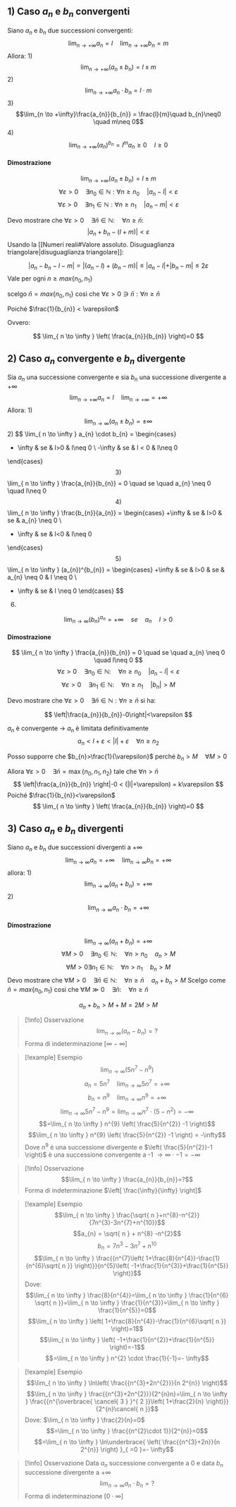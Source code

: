 
## 1) Caso $a_{n}$ e $b_{n}$ convergenti
Siano $a_n$ e $b_n$ due successioni convergenti:
$$\lim_{n \to +\infty} a_{n} = l \quad \lim_{n \to +\infty} b_{n}= m$$
Allora:
1)
$$\lim_{n \to +\infty}(a_{n}\pm b_{n})= l \pm m$$
2)
$$\lim_{n \to +\infty} a_{n}\cdot b_{n}=l\cdot m$$
3)
$$\lim_{n \to +\infty}\frac{a_{n}}{b_{n}} = \frac{l}{m}\quad b_{n}\neq0 \quad m\neq 0$$
4)
$$\lim_{n \to +\infty}(a_{n})^{b_{n}} =l^{m} a_{n}\geq0 \quad l \geq0$$
#### Dimostrazione
$$\lim_{n \to +\infty}(a_{n}\pm b_{n})= l \pm m$$
$$\forall \varepsilon > 0 \quad \exists n_{0}\in \mathbb{N} : \forall n \geq n_{0} \quad |a_{n}-l| < \varepsilon$$
$$\forall \varepsilon > 0 \quad \exists n_{1}\in \mathbb{N} : \forall n \geq n_{1} \quad |a_{n}-m| < \varepsilon$$

Devo mostrare che $\forall \varepsilon > 0 \quad \exists \bar{n} \in \mathbb{N} : \quad \forall n \geq \bar{n}$:
$$|a_{n}+ b_{n}-(l+m)|< \varepsilon$$
Usando la [[Numeri reali#Valore assoluto. Disuguaglianza triangolare|disuguaglianza triangolare]]:

$$|a_{n}-b_{n}-l-m| = |(a_{n}- l)+(b_{n}-m)|\leq |{a_{n}-l| + |b_{n}-m| \leq 2 \varepsilon }$$
Vale per ogni $n \geq max\{n_{0},n_{1}\}$

scelgo $\bar{n} = max\{n_{0},n_{1}\}$ cosi che $\forall \varepsilon > 0 \ni \bar{n} : \forall n \geq \bar{n}$  

Poiché $\frac{1}{b_{n}} < \varepsilon$

Ovvero:

$$
\lim_{ n \to \infty } \left( \frac{a_{n}}{b_{n}} \right)=0
$$
## 2) Caso $a_{n}$ convergente e $b_{n}$ divergente
Sia $a_n$ una successione convergente e sia $b_n$ una successione divergente a $+ \infty$ 
$$\lim_{n \to +\infty} a_{n} = l \quad \lim_{n \to +\infty} = +\infty$$
Allora:
1)
$$\lim_{ n \to \infty } (a_{n}\pm b_{n}) = \pm \infty $$
2)
$$
\lim_{ n \to \infty } a_{n} \cdot b_{n} = \begin{cases}
+ \infty  & se  & l>0  & l\neq 0 \\
-\infty  &  se  & l < 0  & l\neq 0

\end{cases}
$$
3)
$$
\lim_{ n \to \infty } \frac{a_{n}}{b_{n}} = 0 \quad se \quad  a_{n} \neq 0 \quad l\neq 0
$$
4)
$$
\lim_{ n \to \infty } \frac{b_{n}}{a_{n}} = \begin{cases} +\infty & se  & l>0 & se & a_{n} \neq 0 \\
- \infty  & se  & l<0 & l\neq 0

\end{cases}
$$
5)
$$
\lim_{ n \to \infty } (a_{n})^{b_{n}} = \begin{cases}
+\infty  & se &  l>0  &  se & a_{n} \neq 0  & l \neq 0 \\
- \infty  & se  & l \neq 0
\end{cases}
$$
6)
$$
\lim_{ n \to \infty } (b_{n})^{a_{n}} = +\infty \quad se \quad a_{n} \quad l>0
$$
#### Dimostrazione
$$
\lim_{ n \to \infty } \frac{a_{n}}{b_{n}} = 0 \quad se \quad a_{n} \neq 0 \quad l\neq 0
$$
$$
\forall \varepsilon>0 \quad \exists n_{0} \in \mathbb{N} : \quad \forall n \geq n_{0} \quad |a_{n} -l | < \varepsilon
$$
$$
\forall\varepsilon>0 \quad \exists n_{1} \in \mathbb{N} : \quad \forall n \geq n_{1} \quad|b_{n}|>M
$$


Devo mostrare che $\forall \varepsilon > 0 \quad \exists \bar{n}\in \mathbb{N} : \forall n \geq \bar{n}$ si ha:

$$
\left|\frac{a_{n}}{b_{n}}-0\right|<\varepsilon
$$

$a_{n}$ è convergente $\rightarrow$ $a_{n}$ è limitata definitivamente
$$
a_{n}<l+\varepsilon < |l| + \varepsilon \quad \forall n \geq n_{2}
$$

Posso supporre  che $b_{n}>\frac{1}{\varepsilon}$ perché $b_{n}>M \quad \forall M >0$

Allora $\forall \varepsilon >0 \quad \exists \bar{n}=\max\{n_{0},n_{1},n_{2}\}$ tale che $\forall n>\bar{n}$
$$
\left|\frac{a_{n}}{b_{n}} \right|-0 < (|l|+\varepsilon) = k\varepsilon
$$Poiché $\frac{1}{b_{n}}<\varepsilon$ 
$$
\lim_{ n \to \infty } \left( \frac{a_{n}}{b_{n}} \right)=0
$$

## 3) Caso $a_{n}$ e $b_{n}$ divergenti
Siano $a_{n}$ e $b_{n}$ due successioni divergenti a $+ \infty$ 
$$
\lim_{ n \to \infty } a_{n}=+ \infty \quad \lim_{ n \to \infty } b_{n}=+\infty
$$
allora:
1)
$$
\lim_{ n \to \infty } (a_{n}+b_{n})=+\infty
$$
2)
$$
\lim_{ n \to \infty } a_{n} \cdot b_{n}=+\infty
$$
#### Dimostrazione
$$
\lim_{ n \to \infty } (a_{n}+b_{n})=+\infty
$$
$$
\forall M>0 \quad \exists n_{0} \in \mathbb{N}:\quad \forall n> n_{0} \quad a_{n}>M
$$
$$
\forall M>0 \exists n_{1} \in \mathbb{N}: \quad \forall n > n_{1} \quad b_{n}>M
$$
Devo mostrare che $\forall M>0 \quad \exists \bar{n} \in \mathbb{N}:\quad \forall n \geq \bar{n} \quad a_{n}+b_{n}>M$
Scelgo come $\bar{n} = max\{n_{0},n_{1}\}$ cosi che $\forall M\gg 0 \quad \exists \bar{n}:\quad \forall n \geq \bar{n}$

$$
a_{n}+b_{n} > M+M=2M>M
$$

>[!info] Osservazione
>$$\lim_{ n \to \infty } (a_{n}-b_{n})=?$$
> Forma di indeterminazione $[\infty - \infty]$

>[!example] Esempio
> $$\lim_{ n \to \infty } (5n^7-n^9)$$
> $$a_{n}=5n^{7} \quad \lim_{ n \to \infty } 5n^{7}=+\infty$$
> $$b_{n}=n^{9} \quad \lim_{ n \to \infty } n^{9}=+\infty$$
> $$\lim_{ n \to \infty } 5n^{7}-n^{9}=\lim_{ n \to \infty } n^{7} \cdot (5-n^{2}) = -\infty$$
> $$=\lim_{ n \to \infty } n^{9} \left(  \frac{5}{n^{2}} -1 \right)$$
> $$\lim_{ n \to \infty } n^{9} \left( \frac{5}{n^{2}} -1 \right) = -\infty$$
> Dove $n^{9}$ è una successione divergente e $\left( \frac{5}{n^{2}}-1 \right)$ è una successione convergente a -1 $\rightarrow \infty \cdot -1 = - \infty$

>[!info] Osservazione
> $$\lim_{ n \to \infty } \frac{a_{n}}{b_{n}}=?$$
> Forma di indeterminazione $\left[ \frac{\infty}{\infty} \right]$
>

>[!example] Esempio
> $$\lim_{ n \to \infty } \frac{\sqrt{ n }+n^{8}-n^{2}}{7n^{3}-3n^{7}+n^{10}}$$
> $$a_{n} = \sqrt{ n } + n^{8} -n^{2}$$
> $$b_{n}=7n^{3}-3n^{7}+n^{10}$$
> $$\lim_{ n \to \infty } \frac{{n^{7}\left( 1+\frac{8}{n^{4}}-\frac{1}{n^{6}\sqrt{ n }} \right)}}{n^{5}\left( -1+\frac{1}{n^{3}}+\frac{1}{n^{5}} \right)}$$
> Dove:
> $$\lim_{ n \to \infty } \frac{8}{n^{4}}=\lim_{ n \to \infty } \frac{1}{n^{6} \sqrt{ n }}=\lim_{ n \to \infty } \frac{1}{n^{3}}=\lim_{ n \to \infty } \frac{1}{n^{5}}=0$$
> $$\lim_{ n \to \infty } \left( 1+\frac{8}{n^{4}}-\frac{1}{n^{6}\sqrt{ n }} \right)=1$$
$$\lim_{ n \to \infty } \left( -1+\frac{1}{n^{2}}+\frac{1}{n^{5}} \right)=-1$$
$$=\lim_{ n \to \infty } n^{2} \cdot \frac{1}{-1}=- \infty$$

>[!example] Esempio
> $$\lim_{ n \to \infty } \ln\left( \frac{{n^{3}+2n^{2}}}{n 2^{n}} \right)$$
> $$\lim_{ n \to \infty } \frac{{n^{3}+2n^{2}}}{2^{n}n}=\lim_{ n \to \infty } \frac{{n^{\overbrace{ \cancel{ 3 } }^{ 2 }}\left( 1+\frac{2}{n} \right)}}{2^{n}\cancel{ n }}$$
> Dove: $\lim_{ n \to \infty } \frac{2}{n}=0$
> $$=\lim_{ n \to \infty } \frac{{n^{2}\cdot 1}}{2^{n}}=0$$
> $$=\lim_{ n \to \infty } \ln\underbrace{ \left( \frac{{n^{3}+2n}}{n 2^{n}} \right) }_{ =0 }=- \infty$$

>[!info] Osservazione
>Data $a_{n}$ successione convergente a $0$ e data $b_{n}$ successione divergente a $+ \infty$
> $$\lim_{ n \to \infty } a_{n}\cdot b_{n} = ?$$
> Forma di indeterminazione $[0 \cdot \infty]$


